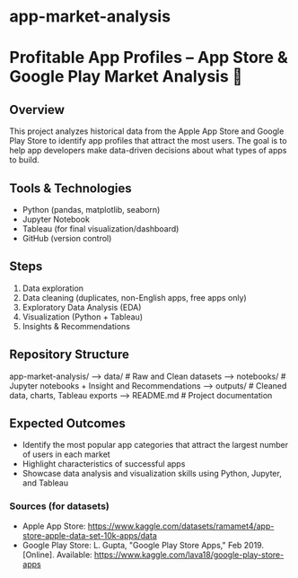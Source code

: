 # app-market-analysis

# Profitable App Profiles – App Store & Google Play Market Analysis 📱

## Overview
This project analyzes historical data from the Apple App Store and Google Play Store to identify app profiles that attract the most users.
The goal is to help app developers make data-driven decisions about what types of apps to build.

## Tools & Technologies
- Python (pandas, matplotlib, seaborn)
- Jupyter Notebook
- Tableau (for final visualization/dashboard)
- GitHub (version control)

## Steps
1. Data exploration
2. Data cleaning (duplicates, non-English apps, free apps only)
3. Exploratory Data Analysis (EDA)
4. Visualization (Python + Tableau)
5. Insights & Recommendations

## Repository Structure
app-market-analysis/
--> data/ # Raw and Clean datasets
--> notebooks/ # Jupyter notebooks + Insight and Recommendations
--> outputs/ # Cleaned data, charts, Tableau exports
--> README.md # Project documentation

## Expected Outcomes
- Identify the most popular app categories that attract the largest number of users in each market
- Highlight characteristics of successful apps
- Showcase data analysis and visualization skills using Python, Jupyter, and Tableau

### Sources (for datasets)
- Apple App Store: https://www.kaggle.com/datasets/ramamet4/app-store-apple-data-set-10k-apps/data
- Google Play Store: L. Gupta, "Google Play Store Apps," Feb 2019. [Online]. Available: https://www.kaggle.com/lava18/google-play-store-apps



